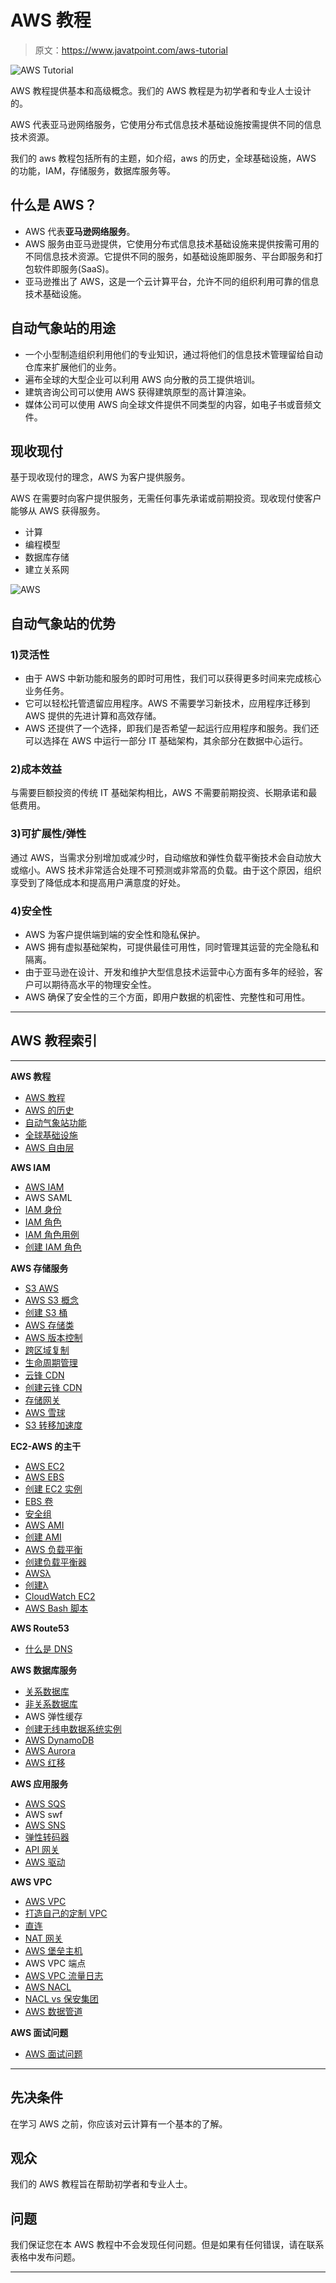 # AWS 教程

> 原文：<https://www.javatpoint.com/aws-tutorial>

![AWS Tutorial](img/cd80144c2567a54f92d351dca2613424.png)

AWS 教程提供基本和高级概念。我们的 AWS 教程是为初学者和专业人士设计的。

AWS 代表亚马逊网络服务，它使用分布式信息技术基础设施按需提供不同的信息技术资源。

我们的 aws 教程包括所有的主题，如介绍，aws 的历史，全球基础设施，AWS 的功能，IAM，存储服务，数据库服务等。

## 什么是 AWS？

*   AWS 代表**亚马逊网络服务**。
*   AWS 服务由亚马逊提供，它使用分布式信息技术基础设施来提供按需可用的不同信息技术资源。它提供不同的服务，如基础设施即服务、平台即服务和打包软件即服务(SaaS)。
*   亚马逊推出了 AWS，这是一个云计算平台，允许不同的组织利用可靠的信息技术基础设施。

## 自动气象站的用途

*   一个小型制造组织利用他们的专业知识，通过将他们的信息技术管理留给自动仓库来扩展他们的业务。
*   遍布全球的大型企业可以利用 AWS 向分散的员工提供培训。
*   建筑咨询公司可以使用 AWS 获得建筑原型的高计算渲染。
*   媒体公司可以使用 AWS 向全球文件提供不同类型的内容，如电子书或音频文件。

## 现收现付

基于现收现付的理念，AWS 为客户提供服务。

AWS 在需要时向客户提供服务，无需任何事先承诺或前期投资。现收现付使客户能够从 AWS 获得服务。

*   计算
*   编程模型
*   数据库存储
*   建立关系网

![AWS](img/41a283f0245e612843ec4ddd2af2b11b.png)

## 自动气象站的优势

### 1)灵活性

*   由于 AWS 中新功能和服务的即时可用性，我们可以获得更多时间来完成核心业务任务。
*   它可以轻松托管遗留应用程序。AWS 不需要学习新技术，应用程序迁移到 AWS 提供的先进计算和高效存储。
*   AWS 还提供了一个选择，即我们是否希望一起运行应用程序和服务。我们还可以选择在 AWS 中运行一部分 IT 基础架构，其余部分在数据中心运行。

### 2)成本效益

与需要巨额投资的传统 IT 基础架构相比，AWS 不需要前期投资、长期承诺和最低费用。

### 3)可扩展性/弹性

通过 AWS，当需求分别增加或减少时，自动缩放和弹性负载平衡技术会自动放大或缩小。AWS 技术非常适合处理不可预测或非常高的负载。由于这个原因，组织享受到了降低成本和提高用户满意度的好处。

### 4)安全性

*   AWS 为客户提供端到端的安全性和隐私保护。
*   AWS 拥有虚拟基础架构，可提供最佳可用性，同时管理其运营的完全隐私和隔离。
*   由于亚马逊在设计、开发和维护大型信息技术运营中心方面有多年的经验，客户可以期待高水平的物理安全性。
*   AWS 确保了安全性的三个方面，即用户数据的机密性、完整性和可用性。

* * *

## AWS 教程索引

* * *

**AWS 教程**

*   [AWS 教程](aws-tutorial)
*   [AWS 的历史](history-of-aws)
*   [自动气象站功能](features-of-aws)
*   [全球基础设施](aws-global-infrastructure)
*   [AWS 自由层](aws-free-tier)

**AWS IAM**

*   [AWS IAM](aws-iam)
*   AWS SAML
*   [IAM 身份](aws-iam-identities)
*   [IAM 角色](aws-iam-roles)
*   [IAM 角色用例](aws-iam-roles-use-cases)
*   [创建 IAM 角色](aws-creating-iam-roles)

**AWS 存储服务**

*   [S3 AWS](aws-s3)
*   [AWS S3 概念](aws-s3-concepts)
*   [创建 S3 桶](aws-creating-s3-bucket)
*   [AWS 存储类](aws-storage-classes)
*   [AWS 版本控制](aws-versioning)
*   [跨区域复制](aws-cross-region-replication)
*   [生命周期管理](aws-lifecycle-management)
*   [云锋 CDN](aws-cloudfront-cdn)
*   [创建云锋 CDN](aws-creating-a-cloudfront-cdn)
*   [存储网关](aws-storage-gateway)
*   [AWS 雪球](aws-snowball)
*   [S3 转移加速度](aws-s3-transfer-acceleration)

**EC2-AWS 的主干**

*   [AWS EC2](aws-ec2)
*   [AWS EBS](aws-ebs)
*   [创建 EC2 实例](aws-ec2-creating-an-instance)
*   [EBS 卷](aws-ebs-volume)
*   [安全组](aws-security-group)
*   [AWS AMI](aws-ami)
*   [创建 AMI](aws-creating-an-ami)
*   [AWS 负载平衡](aws-load-balancing)
*   [创建负载平衡器](aws-creating-load-balancer)
*   [AWSλ](aws-lambda)
*   [创建λ](aws-creating-a-lambda)
*   [CloudWatch EC2](aws-cloudwatch-ec2)
*   [AWS Bash 脚本](aws-bash-script)

**AWS Route53**

*   [什么是 DNS](aws-dns)

**AWS 数据库服务**

*   [关系数据库](aws-relational-databases)
*   [非关系数据库](aws-non-relational-database)
*   AWS 弹性缓存
*   [创建无线电数据系统实例](creating-an-rds-instance-in-aws)
*   [AWS DynamoDB](aws-dynamodb)
*   [AWS Aurora](aws-aurora)
*   [AWS 红移](aws-redshift)

**AWS 应用服务**

*   [AWS SQS](aws-sqs)
*   AWS swf
*   [AWS SNS](aws-sns)
*   [弹性转码器](aws-elastic-transcoder)
*   [API 网关](aws-api-gateway)
*   [AWS 驱动](aws-kinesis)

**AWS VPC**

*   [AWS VPC](aws-vpc)
*   [打造自己的定制 VPC](creating-your-own-custom-vpc)
*   [直连](aws-direct-connect)
*   [NAT 网关](aws-nat-gateways)
*   [AWS 堡垒主机](aws-bastion-host)
*   AWS VPC 端点
*   [AWS VPC 流量日志](aws-vpc-flowlogs)
*   [AWS NACL](aws-nacl)
*   [NACL vs 保安集团](aws-nacl-vs-security-group)
*   [AWS 数据管道](aws-data-pipeline)

**AWS 面试问题**

*   [AWS 面试问题](aws-interview-questions)

* * *

## 先决条件

在学习 AWS 之前，你应该对云计算有一个基本的了解。

## 观众

我们的 AWS 教程旨在帮助初学者和专业人士。

## 问题

我们保证您在本 AWS 教程中不会发现任何问题。但是如果有任何错误，请在联系表格中发布问题。

* * *